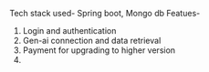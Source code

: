Tech stack used- Spring boot, Mongo db
Featues-
1. Login and authentication
2. Gen-ai connection and data retrieval
3. Payment for upgrading to higher version
4. 
